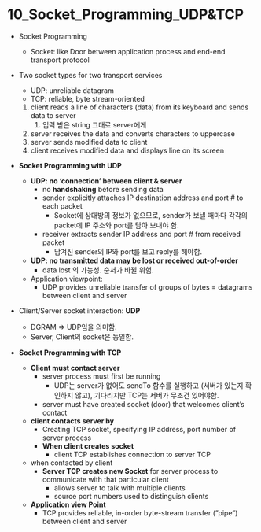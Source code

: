 # 10_Socket_Programming_UDP&TCP

- Socket Programming
    - Socket: like Door between application process and end-end transport protocol


- Two socket types for two transport services
    - UDP: unreliable datagram
    - TCP: reliable, byte stream-oriented
    1. client reads a line of characters (data) from its keyboard and sends data to server
        1. 입력 받은 string 그대로 server에게
    2. server receives the data and converts characters to uppercase
    3. server sends modified data to client
    4. client receives modified data and displays line on its screen

- **Socket Programming with UDP**
    - **UDP: no ‘connection’ between client & server**
        - no **handshaking** before sending data
        - sender explicitly attaches IP destination address and port # to each packet
            - Socket에 상대방의 정보가 없으므로, sender가 보낼 때마다 각각의 packet에 IP 주소와 port를 담아 보내야 함.
        - receiver extracts sender IP address and port # from received packet
            - 담겨진 sender의 IP와 port를 보고 reply를 해야함.
    - **UDP: no transmitted data may be lost or received out-of-order**
        - data lost 의 가능성.  순서가 바뀔 위험.
    - Application viewpoint:
        - UDP provides unreliable transfer of groups of bytes = datagrams between client and server
        
- Client/Server socket interaction: **UDP**
    - DGRAM ⇒ UDP임을 의미함.
    - Server, Client의 socket은 동일함.
    
    

- **Socket Programming with TCP**
    - **Client must contact server**
        - server process must first be running
            - UDP는 server가 없어도 sendTo 함수를 실행하고 (서버가 있는지 확인하지 않고), 기다리지만 TCP는 서버가 무조건 있어야함.
        - server must have created socket (door) that welcomes client’s contact
    - **client contacts server by**
        - Creating TCP socket, specifying IP address, port number of server process
        - **When client creates socket**
            - client TCP establishes connection to server TCP
    - when contacted by client
        - **Server TCP creates new Socket** for server process to communicate with that particular client
            - allows server to talk with multiple clients
            - source port numbers used to distinguish clients
    - **Application view Point**
        - TCP provides reliable, in-order byte-stream transfer (”pipe”) between client and server
